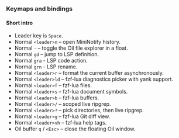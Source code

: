 ### Keymaps and bindings

#### Short intro

- Leader key is `Space`.
- Normal `<leader>n` – open MiniNotify history.
- Normal `-` – toggle the Oil file explorer in a float.
- Normal `gd` – jump to LSP definition.
- Normal `gra` - LSP code action.
- Normal `grn` - LSP rename.
- Normal `<leader>r` – format the current buffer asynchronously.
- Normal `<leader>ld` – fzf-lua diagnostics picker with yank support.
- Normal `<leader>f` – fzf-lua files.
- Normal `<leader>s` – fzf-lua document symbols.
- Normal `<leader>b` – fzf-lua buffers.
- Normal `<leader>/` – scoped live ripgrep.
- Normal `<leader>?` – pick directories, then live ripgrep.
- Normal `<leader>g` – fzf-lua Git diff view.
- Normal `<leader>vh` – fzf-lua help tags.
- Oil buffer `q` / `<Esc>` – close the floating Oil window.
